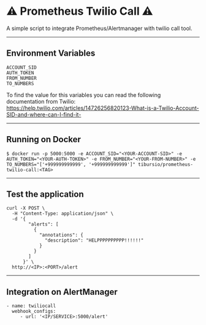 # ⚠️ Prometheus Twilio Call ⚠️

  A simple script to integrate Prometheus/Alertmanager with twilio call tool.   

-----
## Environment Variables

~~~
ACCOUNT_SID
AUTH_TOKEN
FROM_NUMBER
TO_NUMBERS
~~~

 To find the value for this variables you can read the following documentation from Twilio:
 https://help.twilio.com/articles/14726256820123-What-is-a-Twilio-Account-SID-and-where-can-I-find-it-

-----

## Running on Docker

~~~
$ docker run -p 5000:5000 -e ACCOUNT_SID="<YOUR-ACCOUNT-SID>" -e AUTH_TOKEN="<YOUR-AUTH-TOKEN>" -e FROM_NUMBER="<YOUR-FROM-NUMBER>" -e TO_NUMBERS="['+999999999999', '+999999999999']" tibursio/prometheus-twilio-call:<TAG>
~~~

-----

## Test the application

~~~
curl -X POST \
  -H "Content-Type: application/json" \
  -d '{
        "alerts": [
          {
            "annotations": {
              "description": "HELPPPPPPPPPP!!!!!!"
            }
          }
        ]
      }' \
  http://<IP>:<PORT>/alert
~~~

-----

## Integration on AlertManager

~~~
- name: twiliocall
  webhook_configs:
     - url: '<IP/SERVICE>:5000/alert'
~~~

